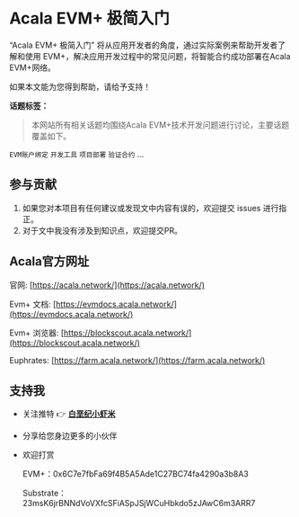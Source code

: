 # Acala EVM+ 极简入门

“Acala EVM+ 极简入门” 将从应用开发者的角度，通过实际案例来帮助开发者了解和使用 EVM+，解决应用开发过程中的常见问题，将智能合约成功部署在Acala EVM+网络。

如果本文能为您得到帮助，请给予支持！     


**话题标签：**

> 本网站所有相关话题均围绕Acala EVM+技术开发问题进行讨论，主要话题覆盖如下。

`EVM账户绑定` `开发工具` `项目部署` `验证合约` ...


## 参与贡献

1. 如果您对本项目有任何建议或发现文中内容有误的，欢迎提交 issues 进行指正。
2. 对于文中我没有涉及到知识点，欢迎提交PR。


## Acala官方网址

官网: [https://acala.network/](https://acala.network/)

Evm+ 文档: [https://evmdocs.acala.network/](https://evmdocs.acala.network/)

Evm+ 浏览器: [https://blockscout.acala.network/](https://blockscout.acala.network/)

Euphrates: [https://farm.acala.network/](https://farm.acala.network/)

## 支持我
- 关注推特 👉 [**白垩纪小虾米**](https://twitter.com/0xLionCao)
- 分享给您身边更多的小伙伴
- 欢迎打赏 

    EVM+：0x6C7e7fbFa69f4B5A5Ade1C27BC74fa4290a3b8A3 

    Substrate：23msK6jrBNNdVoVXfcSFiASpJSjWCuHbkdo5zJAwC6m3ARR7    
